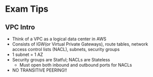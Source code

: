 # Exam Tips

## VPC Intro

- Think of a VPC as a logical data center in AWS
- Consists of IGW(or Virtual Private Gateways), route tables, network access control lists (NACL), subnets, security groups
- 1 subnet = 1 AZ
- Security groups are Statful; NACLs are Stateless
  - Must open both inbound and outbound ports for NACLs
- NO TRANSITIVE PEERING!!

